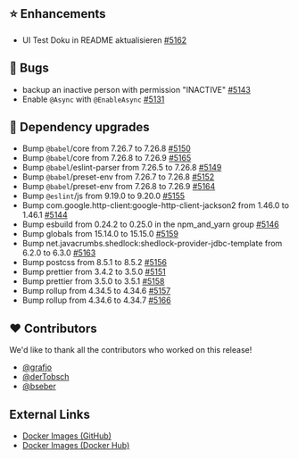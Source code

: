 ## ⭐ Enhancements

- UI Test Doku in README aktualisieren [#5162](https://github.com/urlaubsverwaltung/urlaubsverwaltung/issues/5162)

## 🐞 Bugs

- backup an inactive person with permission "INACTIVE" [#5143](https://github.com/urlaubsverwaltung/urlaubsverwaltung/pull/5143)
- Enable `@Async` with `@EnableAsync` [#5131](https://github.com/urlaubsverwaltung/urlaubsverwaltung/pull/5131)

## 🔨 Dependency upgrades

- Bump `@babel`/core from 7.26.7 to 7.26.8 [#5150](https://github.com/urlaubsverwaltung/urlaubsverwaltung/pull/5150)
- Bump `@babel`/core from 7.26.8 to 7.26.9 [#5165](https://github.com/urlaubsverwaltung/urlaubsverwaltung/pull/5165)
- Bump `@babel`/eslint-parser from 7.26.5 to 7.26.8 [#5149](https://github.com/urlaubsverwaltung/urlaubsverwaltung/pull/5149)
- Bump `@babel`/preset-env from 7.26.7 to 7.26.8 [#5152](https://github.com/urlaubsverwaltung/urlaubsverwaltung/pull/5152)
- Bump `@babel`/preset-env from 7.26.8 to 7.26.9 [#5164](https://github.com/urlaubsverwaltung/urlaubsverwaltung/pull/5164)
- Bump `@eslint`/js from 9.19.0 to 9.20.0 [#5155](https://github.com/urlaubsverwaltung/urlaubsverwaltung/pull/5155)
- Bump com.google.http-client:google-http-client-jackson2 from 1.46.0 to 1.46.1 [#5144](https://github.com/urlaubsverwaltung/urlaubsverwaltung/pull/5144)
- Bump esbuild from 0.24.2 to 0.25.0 in the npm_and_yarn group [#5146](https://github.com/urlaubsverwaltung/urlaubsverwaltung/pull/5146)
- Bump globals from 15.14.0 to 15.15.0 [#5159](https://github.com/urlaubsverwaltung/urlaubsverwaltung/pull/5159)
- Bump net.javacrumbs.shedlock:shedlock-provider-jdbc-template from 6.2.0 to 6.3.0 [#5163](https://github.com/urlaubsverwaltung/urlaubsverwaltung/pull/5163)
- Bump postcss from 8.5.1 to 8.5.2 [#5156](https://github.com/urlaubsverwaltung/urlaubsverwaltung/pull/5156)
- Bump prettier from 3.4.2 to 3.5.0 [#5151](https://github.com/urlaubsverwaltung/urlaubsverwaltung/pull/5151)
- Bump prettier from 3.5.0 to 3.5.1 [#5158](https://github.com/urlaubsverwaltung/urlaubsverwaltung/pull/5158)
- Bump rollup from 4.34.5 to 4.34.6 [#5157](https://github.com/urlaubsverwaltung/urlaubsverwaltung/pull/5157)
- Bump rollup from 4.34.6 to 4.34.7 [#5166](https://github.com/urlaubsverwaltung/urlaubsverwaltung/pull/5166)

## ❤️ Contributors

We'd like to thank all the contributors who worked on this release!

- [@grafjo](https://github.com/grafjo)
- [@derTobsch](https://github.com/derTobsch)
- [@bseber](https://github.com/bseber)
## External Links

- [Docker Images (GitHub)](https://github.com/urlaubsverwaltung/urlaubsverwaltung/pkgs/container/urlaubsverwaltung%2Furlaubsverwaltung)
- [Docker Images (Docker Hub)](https://hub.docker.com/r/urlaubsverwaltung/urlaubsverwaltung)
